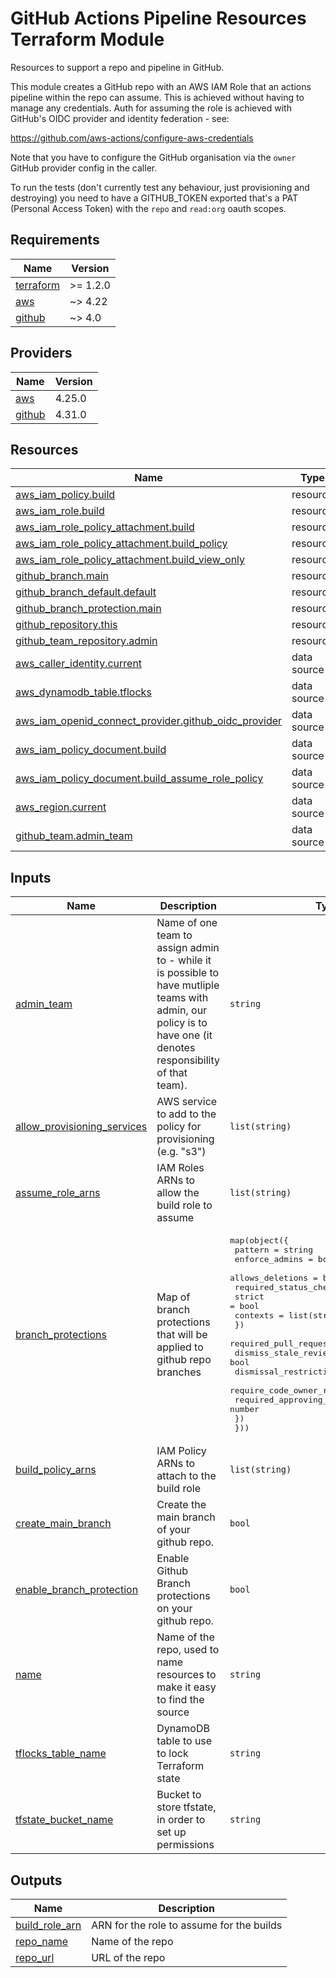 <!-- BEGIN_TF_DOCS -->
# GitHub Actions Pipeline Resources Terraform Module

Resources to support a repo and pipeline in GitHub.

This module creates a GitHub repo with an AWS IAM Role that
an actions pipeline within the repo can assume. This is
achieved without having to manage any credentials. Auth for
assuming the role is achieved with GitHub's OIDC provider
and identity federation - see:

https://github.com/aws-actions/configure-aws-credentials

Note that you have to configure the GitHub organisation via
the `owner` GitHub provider config in the caller.

To run the tests (don't currently test any behaviour, just
provisioning and destroying) you need to have a GITHUB\_TOKEN
exported that's a PAT (Personal Access Token) with the
`repo` and `read:org` oauth scopes.

## Requirements

| Name | Version |
|------|---------|
| <a name="requirement_terraform"></a> [terraform](#requirement\_terraform) | >= 1.2.0 |
| <a name="requirement_aws"></a> [aws](#requirement\_aws) | ~> 4.22 |
| <a name="requirement_github"></a> [github](#requirement\_github) | ~> 4.0 |

## Providers

| Name | Version |
|------|---------|
| <a name="provider_aws"></a> [aws](#provider\_aws) | 4.25.0 |
| <a name="provider_github"></a> [github](#provider\_github) | 4.31.0 |

## Resources

| Name | Type |
|------|------|
| [aws_iam_policy.build](https://registry.terraform.io/providers/hashicorp/aws/latest/docs/resources/iam_policy) | resource |
| [aws_iam_role.build](https://registry.terraform.io/providers/hashicorp/aws/latest/docs/resources/iam_role) | resource |
| [aws_iam_role_policy_attachment.build](https://registry.terraform.io/providers/hashicorp/aws/latest/docs/resources/iam_role_policy_attachment) | resource |
| [aws_iam_role_policy_attachment.build_policy](https://registry.terraform.io/providers/hashicorp/aws/latest/docs/resources/iam_role_policy_attachment) | resource |
| [aws_iam_role_policy_attachment.build_view_only](https://registry.terraform.io/providers/hashicorp/aws/latest/docs/resources/iam_role_policy_attachment) | resource |
| [github_branch.main](https://registry.terraform.io/providers/integrations/github/latest/docs/resources/branch) | resource |
| [github_branch_default.default](https://registry.terraform.io/providers/integrations/github/latest/docs/resources/branch_default) | resource |
| [github_branch_protection.main](https://registry.terraform.io/providers/integrations/github/latest/docs/resources/branch_protection) | resource |
| [github_repository.this](https://registry.terraform.io/providers/integrations/github/latest/docs/resources/repository) | resource |
| [github_team_repository.admin](https://registry.terraform.io/providers/integrations/github/latest/docs/resources/team_repository) | resource |
| [aws_caller_identity.current](https://registry.terraform.io/providers/hashicorp/aws/latest/docs/data-sources/caller_identity) | data source |
| [aws_dynamodb_table.tflocks](https://registry.terraform.io/providers/hashicorp/aws/latest/docs/data-sources/dynamodb_table) | data source |
| [aws_iam_openid_connect_provider.github_oidc_provider](https://registry.terraform.io/providers/hashicorp/aws/latest/docs/data-sources/iam_openid_connect_provider) | data source |
| [aws_iam_policy_document.build](https://registry.terraform.io/providers/hashicorp/aws/latest/docs/data-sources/iam_policy_document) | data source |
| [aws_iam_policy_document.build_assume_role_policy](https://registry.terraform.io/providers/hashicorp/aws/latest/docs/data-sources/iam_policy_document) | data source |
| [aws_region.current](https://registry.terraform.io/providers/hashicorp/aws/latest/docs/data-sources/region) | data source |
| [github_team.admin_team](https://registry.terraform.io/providers/integrations/github/latest/docs/data-sources/team) | data source |

## Inputs

| Name | Description | Type | Default | Required |
|------|-------------|------|---------|:--------:|
| <a name="input_admin_team"></a> [admin\_team](#input\_admin\_team) | Name of one team to assign admin to - while it is possible to have mutliple teams with admin, our policy is to have one (it denotes responsibility of that team). | `string` | n/a | yes |
| <a name="input_allow_provisioning_services"></a> [allow\_provisioning\_services](#input\_allow\_provisioning\_services) | AWS service to add to the policy for provisioning (e.g. "s3") | `list(string)` | `[]` | no |
| <a name="input_assume_role_arns"></a> [assume\_role\_arns](#input\_assume\_role\_arns) | IAM Roles ARNs to allow the build role to assume | `list(string)` | `[]` | no |
| <a name="input_branch_protections"></a> [branch\_protections](#input\_branch\_protections) | Map of branch protections that will be applied to github repo branches | <pre>map(object({<br>    pattern          = string<br>    enforce_admins   = bool<br>    allows_deletions = bool<br>    required_status_checks = object({<br>      strict   = bool<br>      contexts = list(string)<br>    })<br>    required_pull_request_reviews = object({<br>      dismiss_stale_reviews           = bool<br>      dismissal_restrictions          = list(string)<br>      require_code_owner_reviews      = bool<br>      required_approving_review_count = number<br>    })<br>  }))</pre> | `{}` | no |
| <a name="input_build_policy_arns"></a> [build\_policy\_arns](#input\_build\_policy\_arns) | IAM Policy ARNs to attach to the build role | `list(string)` | `[]` | no |
| <a name="input_create_main_branch"></a> [create\_main\_branch](#input\_create\_main\_branch) | Create the main branch of your github repo. | `bool` | `true` | no |
| <a name="input_enable_branch_protection"></a> [enable\_branch\_protection](#input\_enable\_branch\_protection) | Enable Github Branch protections on your github repo. | `bool` | `false` | no |
| <a name="input_name"></a> [name](#input\_name) | Name of the repo, used to name resources to make it easy to find the source | `string` | n/a | yes |
| <a name="input_tflocks_table_name"></a> [tflocks\_table\_name](#input\_tflocks\_table\_name) | DynamoDB table to use to lock Terraform state | `string` | n/a | yes |
| <a name="input_tfstate_bucket_name"></a> [tfstate\_bucket\_name](#input\_tfstate\_bucket\_name) | Bucket to store tfstate, in order to set up permissions | `string` | n/a | yes |

## Outputs

| Name | Description |
|------|-------------|
| <a name="output_build_role_arn"></a> [build\_role\_arn](#output\_build\_role\_arn) | ARN for the role to assume for the builds |
| <a name="output_repo_name"></a> [repo\_name](#output\_repo\_name) | Name of the repo |
| <a name="output_repo_url"></a> [repo\_url](#output\_repo\_url) | URL of the repo |
<!-- END_TF_DOCS -->